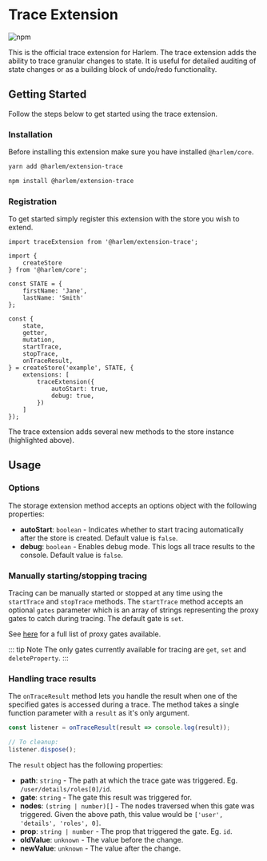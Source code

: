 # Trace Extension

![npm](https://img.shields.io/npm/v/@harlem/extension-trace)

This is the official trace extension for Harlem. The trace extension adds the ability to trace granular changes to state. It is useful for detailed auditing of state changes or as a building block of undo/redo functionality.

## Getting Started

Follow the steps below to get started using the trace extension.

### Installation

Before installing this extension make sure you have installed `@harlem/core`.

<CodeGroup>
  <CodeGroupItem title="YARN" active>

```bash
yarn add @harlem/extension-trace
```

  </CodeGroupItem>

  <CodeGroupItem title="NPM">

```bash
npm install @harlem/extension-trace
```

  </CodeGroupItem>
</CodeGroup>

### Registration

To get started simply register this extension with the store you wish to extend.

```typescript{16-18,21-24}
import traceExtension from '@harlem/extension-trace';

import {
    createStore
} from '@harlem/core';

const STATE = {
    firstName: 'Jane',
    lastName: 'Smith'
};

const {
    state,
    getter,
    mutation,
    startTrace,
    stopTrace,
    onTraceResult,
} = createStore('example', STATE, {
    extensions: [
        traceExtension({
            autoStart: true,
            debug: true,
        })
    ]
});
```

The trace extension adds several new methods to the store instance (highlighted above).


## Usage

### Options
The storage extension method accepts an options object with the following properties:
- **autoStart**: `boolean` - Indicates whether to start tracing automatically after the store is created. Default value is `false`.
- **debug**: `boolean` - Enables debug mode. This logs all trace results to the console. Default value is `false`.


### Manually starting/stopping tracing
Tracing can be manually started or stopped at any time using the `startTrace` and `stopTrace` methods. The `startTrace` method accepts an optional `gates` parameter which is an array of strings representing the proxy gates to catch during tracing. The default gate is `set`.

See [here](https://developer.mozilla.org/en-US/docs/Web/JavaScript/Reference/Global_Objects/Proxy/Proxy#handler_functions) for a full list of proxy gates available.

::: tip Note
The only gates currently available for tracing are `get`, `set` and `deleteProperty`.
:::


### Handling trace results
The `onTraceResult` method lets you handle the result when one of the specified gates is accessed during a trace. The method takes a single function parameter with a `result` as it's only argument.

```typescript
const listener = onTraceResult(result => console.log(result));

// To cleanup:
listener.dispose();
```

The `result` object has the following properties:
- **path**: `string` - The path at which the trace gate was triggered. Eg. `/user/details/roles[0]/id`.
- **gate**: `string` - The gate this result was triggered for.
- **nodes**: `(string | number)[]` - The nodes traversed when this gate was triggered. Given the above path, this value would be `['user', 'details', 'roles', 0]`.
- **prop**: `string | number` - The prop that triggered the gate. Eg. `id`.
- **oldValue**: `unknown` - The value before the change.
- **newValue**: `unknown` - The value after the change.